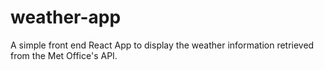 # weather-app
A simple front end React App to display the weather information retrieved from the Met Office's API.
